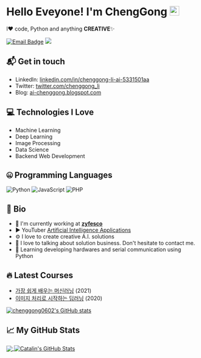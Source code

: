 # Hello Eveyone! I'm ChengGong <img src="https://media.giphy.com/media/hvRJCLFzcasrR4ia7z/giphy.gif" width="25px">

I❤️ code, Python and anything **CREATIVE**✨

[![Email Badge](https://img.shields.io/badge/-chenggong0602@163.com-c14438?style=flat-square&logo=Gmail&logoColor=white&link=mailto:chenggong0602@163.com)](mailto:chenggong0602@163.com)
![](https://komarev.com/ghpvc/?username=chenggong0602)

## 📬 Get in touch

- LinkedIn: [linkedin.com/in/chenggong-li-ai-5331501aa][1]
- Twitter: [twitter.com/chenggong_li][2]
- Blog: [ai-chenggong.blogspot.com][3]

## 💻 Technologies I Love

- Machine Learning
- Deep Learning
- Image Processing
- Data Science
- Backend Web Development


## 🤐 Programming Languages

<img alt="Python" src="https://img.shields.io/badge/python%20-%2314354C.svg?&style=for-the-badge&logo=python&logoColor=white"/> <img alt="JavaScript" src="https://img.shields.io/badge/javascript%20-%23323330.svg?&style=for-the-badge&logo=javascript&logoColor=%23F7DF1E"/> <img alt="PHP" src="https://img.shields.io/badge/php-%23777BB4.svg?&style=for-the-badge&logo=php&logoColor=white"/>


## 📘 Bio

- 🏢 I'm currently working at **[zyfesco](http://zyfesco.com.cn/ai)**
- ▶ YouTuber [Artificial Intelligence Applications](https://www.youtube.com/channel/UCPgM2w3N2PnQvoqxA9CtOBQ)
- ⚙️ I love to create creative A.I. solutions
- 💬 I love to talking about solution business. Don't hesitate to contact me.
- 🌱 Learning developing hardwares and serial communication using Python


## 🔥 Latest Courses

- [가장 쉽게 배우는 머신러닝](https://spartacodingclub.kr/online/ml_basic) (2021)
- [이미지 처리로 시작하는 딥러닝](https://spartacodingclub.kr/online/dl) (2020)

[![chenggong0602's GitHub stats](https://github-readme-stats.vercel.app/api?username=chenggong0602&theme=react&show_icons=true&hide=contribs,prs&cache_seconds=1800)](https://github.com/ChengGong0602)

## &#x1f4c8; My GitHub Stats

<a href="https://github.com/chenggong0602/chenggong0602">
  <img align="center" src="https://github-readme-stats.vercel.app/api/top-langs/?username=chenggong0602&hide=java,html&title_color=ffffff&text_color=c9cacc&icon_color=2bbc8a&bg_color=1d1f21" />
</a>

<a href="https://github.com/chenggong0602/chenggong0602">
  <img align="center" src="https://github-readme-stats.vercel.app/api?username=chenggong0602&show_icons=true&line_height=27&count_private=true&title_color=ffffff&text_color=c9cacc&icon_color=2bbc8a&bg_color=1d1f21" alt="Catalin's GitHub Stats" />
</a>

[1]: https://www.linkedin.com/in/chenggong-li-ai-5331501aa
[2]: https://twitter.com/chenggong_li
[3]: https://ai-chenggong.blogspot.com
